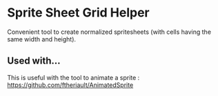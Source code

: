 # Sprite Sheet Grid Helper

Convenient tool to create normalized spritesheets (with cells having the same width and height).

## Used with...

This is useful with the tool to animate a sprite : https://github.com/ftheriault/AnimatedSprite